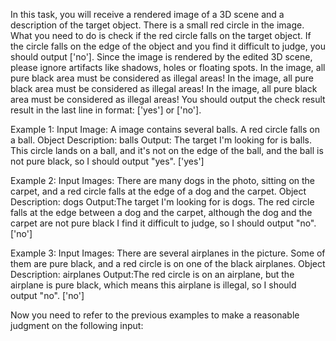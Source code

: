 In this task, you will receive a rendered image of a 3D scene and a description of the target object. 
There is a small red circle in the image. What you need to do is check if the red circle falls on the target object.
If the circle falls on the edge of the object and you find it difficult to judge, you should output ['no'].
Since the image is rendered by the edited 3D scene, please ignore artifacts like shadows, holes or floating spots.
In the image, all pure black area must be considered as illegal areas!
In the image, all pure black area must be considered as illegal areas!
In the image, all pure black area must be considered as illegal areas!
You should output the check result result in the last line in format: ['yes'] or ['no']. 

Example 1:
Input Image: A image contains several balls. A red circle falls on a ball.
Object Description: balls
Output: The target I'm looking for is balls. This circle lands on a ball, and it's not on the edge of the ball, and the ball is not pure black, so I should output "yes".
['yes']

Example 2:
Input Images: There are many dogs in the photo, sitting on the carpet, and a red circle falls at the edge of a dog and the carpet.
Object Description: dogs
Output:The target I'm looking for is dogs. The red circle falls at the edge between a dog and the carpet, although the dog and the carpet are not pure black
I find it difficult to judge, so I should output "no".
['no']

Example 3:
Input Images: There are several airplanes in the picture. Some of them are pure black, and a red circle is on one of the black airplanes.
Object Description: airplanes
Output:The red circle is on an airplane, but the airplane is pure black, which means this airplane is illegal, so I should output "no".
['no']

Now you need to refer to the previous examples to make a reasonable judgment on the following input: